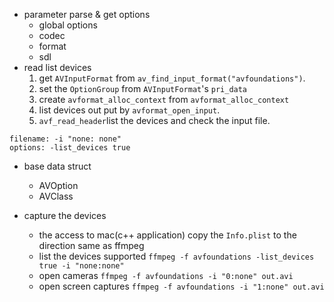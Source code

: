 - parameter parse & get options
  - global options
  - codec
  - format
  - sdl
- read list devices
  1. get `AVInputFormat` from `av_find_input_format("avfoundations")`.
  2. set the `OptionGroup` from `AVInputFormat`'s `pri_data`
  3. create `avformat_alloc_context` from `avformat_alloc_context` 
  4. list devices out put by `avformat_open_input`.
  5. `avf_read_header`list the devices and check the input file.
```
filename: -i "none: none"
options: -list_devices true
```
- base data struct
  - AVOption
  - AVClass
  
- capture the devices
  - the access to mac(c++ application)
  copy the `Info.plist` to the direction same as ffmpeg
  - list the devices supported
  `ffmpeg -f avfoundations -list_devices true -i "none:none"`
  - open cameras
  `ffmpeg -f avfoundations -i "0:none" out.avi`
  - open screen captures
  `ffmpeg -f avfoundations -i "1:none" out.avi`
